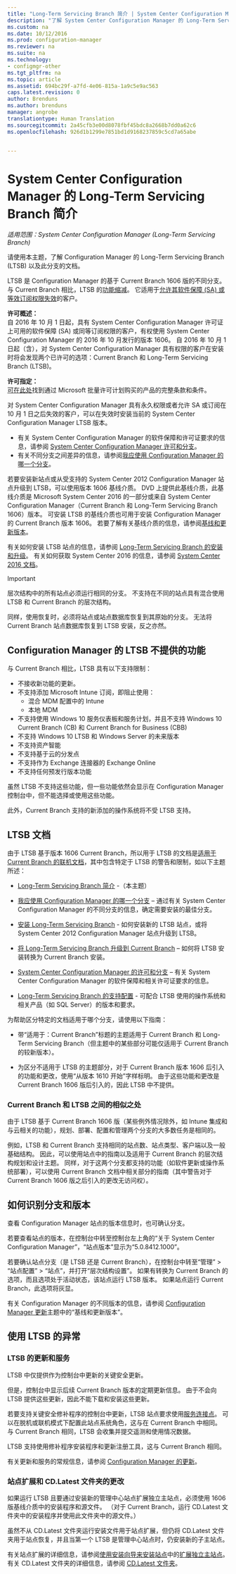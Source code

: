 ```yaml
---
title: "Long-Term Servicing Branch 简介 | System Center Configuration Manager"
description: "了解 System Center Configuration Manager 的 Long-Term Servicing Branch。"
ms.custom: na
ms.date: 10/12/2016
ms.prod: configuration-manager
ms.reviewer: na
ms.suite: na
ms.technology:
- configmgr-other
ms.tgt_pltfrm: na
ms.topic: article
ms.assetid: 694bc29f-a7fd-4e06-815a-1a9c5e9ac563
caps.latest.revision: 0
author: Brenduns
ms.author: brenduns
manager: angrobe
translationtype: Human Translation
ms.sourcegitcommit: 2a45cfb3e00d8078fbf45bdc8a2668b7dd0a62c6
ms.openlocfilehash: 926d1b1299e7851bd1d9168237859c5cd7a65abe


---
```

# <a name="introduction-to-the-long-term-servicing-branch-of-system-center-configuration-manager"></a>System Center Configuration Manager 的 Long-Term Servicing Branch 简介

*适用范围：System Center Configuration Manager (Long-Term Servicing Branch)*

请使用本主题，了解 Configuration Manager 的 Long-Term Servicing Branch (LTSB) 以及此分支的文档。


LTSB 是 Configuration Manager 的基于 Current Branch 1606 版的不同分支。 与 Current Branch 相比，LTSB 的[功能缩减](#features-that-are-not-available-in-the-ltsb-of-configuration-manager)。 它适用于[允许其软件保障 (SA) 或等效订阅权限失效](/sccm/core/understand/learn-more-editions#software-assurance-and-the-ltsb)的客户。

**许可概述：**   
自 2016 年 10 月 1 日起，具有 System Center Configuration Manager 许可证上可用的软件保障 (SA) 或同等订阅权限的客户，有权使用 System Center Configuration Manager 的 2016 年 10 月发行的版本 1606。 自 2016 年 10 月 1 日起（含），对 System Center Configuration Manager 具有权限的客户在安装时将会发现两个已许可的选项：Current Branch 和 Long-Term Servicing Branch (LTSB)。

**许可指定：**  
[可在此处](http://go.microsoft.com/fwlink/?LinkId=800052)找到通过 Microsoft 批量许可计划购买的产品的完整条款和条件。

对 System Center Configuration Manager 具有永久权限或者允许 SA 或订阅在 10 月 1 日之后失效的客户，可以在失效时安装当前的 System Center Configuration Manager LTSB 版本。
- 有关 System Center Configuration Manager 的软件保障和许可证要求的信息，请参阅 [System Center Configuration Manager 许可和分支](learn-more-editions.md)。
-   有关不同分支之间差异的信息，请参阅[我应使用 Configuration Manager 的哪一个分支](which-branch-should-i-use.md)。

若要安装新站点或从受支持的 System Center 2012 Configuration Manager 站点升级到 LTSB，可以使用版本 1606 基线介质。 DVD 上提供此基线介质，此基线介质是 Microsoft System Center 2016 的一部分或来自 System Center Configuration Manager（Current Branch 和 Long-Term Servicing Branch 1606）版本。 可安装 LTSB 的基线介质也可用于安装 Configuration Manager 的 Current Branch 版本 1606。 若要了解有关基线介质的信息，请参阅[基线和更新版本](/sccm/core/servers/manage/updates#baseline-and-update-versions)。

有关如何安装 LTSB 站点的信息，请参阅 [Long-Term Servicing Branch 的安装和升级](install-the-ltsb.md)。 有关如何获取 System Center 2016 的信息，请参阅 [System Center 2016 文档](https:\technet.microsoft.com\system-center-docs\System-Center-2016)。

> [!IMPORTANT]
> 层次结构中的所有站点必须运行相同的分支。 不支持在不同的站点具有混合使用 LTSB 和 Current Branch 的层次结构。
>
> 同样，使用恢复时，必须将站点或站点数据库恢复到其原始的分支。 无法将 Current Branch 站点数据库恢复到 LTSB 安装，反之亦然。


## <a name="features-that-are-not-available-in-the-ltsb-of-configuration-manager"></a>Configuration Manager 的 LTSB 不提供的功能
与 Current Branch 相比，LTSB 具有以下支持限制：

- 不接收新功能的更新。
- 不支持添加 Microsoft Intune 订阅，即阻止使用：
  - 混合 MDM 配置中的 Intune
  - 本地 MDM
-   不支持使用 Windows 10 服务仪表板和服务计划，并且不支持 Windows 10 Current Branch (CB) 和 Current Branch for Business (CBB)
- 不支持 Windows 10 LTSB 和 Windows Server 的未来版本
-   不支持资产智能
-   不支持基于云的分发点
-   不支持作为 Exchange 连接器的 Exchange Online
-   不支持任何预发行版本功能


虽然 LTSB 不支持这些功能，但一些功能依然会显示在 Configuration Manager 控制台中，但不能选择或使用这些功能。

此外，Current Branch 支持的新添加的操作系统将不受 LTSB 支持。

## <a name="documentation-for-the-ltsb"></a>LTSB 文档
由于 LTSB 基于版本 1606 Current Branch，所以用于 LTSB 的文档是[适用于 Current Branch 的联机文档](https://docs.microsoft.com/sccm/)，其中包含特定于 LTSB 的警告和限制，如以下主题所述：  

-   [Long-Term Servicing Branch 简介](introduction-to-the-ltsb.md) -（本主题）

-   [我应使用 Configuration Manager 的哪一个分支](which-branch-should-i-use.md) – 通过有关 System Center Configuration Manager 的不同分支的信息，确定需要安装的最佳分支。

-   [安装 Long-Term Servicing Branch](install-the-ltsb.md) - 如何安装新的 LTSB 站点，或将 System Center 2012 Configuration Manager 站点升级到 LTSB。

-   [将 Long-Term Servicing Branch 升级到 Current Branch](convert-to-current-branch.md) – 如何将 LTSB 安装转换为 Current Branch 安装。

-   [System Center Configuration Manager 的许可和分支](learn-more-editions.md) – 有关 System Center Configuration Manager 的软件保障和相关许可证要求的信息。
-   [Long-Term Servicing Branch 的支持配置](supported-configurations-for-ltsb.md) - 可配合 LTSB 使用的操作系统和相关产品（如 SQL Server）的版本和要求。


为帮助区分特定的文档适用于哪个分支，请使用以下指南：  
-   带“适用于：Current Branch”标题的主题适用于 Current Branch 和 Long-Term Servicing Branch（但主题中的某些部分可能仅适用于 Current Branch 的较新版本）。

-   为区分不适用于 LTSB 的主题部分，对于 Current Branch 版本 1606 后引入的功能和更改，使用“从版本 1610 开始”字样标明。 由于这些功能和更改是 Current Branch 1606 版后引入的，因此 LTSB 中不提供。

### <a name="similarities-between-the-current-branch-and-the-ltsb"></a>Current Branch 和 LTSB 之间的相似之处
由于 LTSB 基于 Current Branch 1606 版（某些例外情况除外，如 Intune 集成和与云相关的功能），规划、部署、配置和管理两个分支的大多数任务是相同的。

例如，LTSB 和 Current Branch 支持相同的站点数、站点类型、客户端以及一般基础结构。 因此，可以使用站点中的指南以及适用于 Current Branch 的层次结构规划和设计主题。 同样，对于这两个分支都支持的功能（如软件更新或操作系统部署），可以使用 Current Branch 文档中相关部分的指南（其中警告对于 Current Branch 1606 版之后引入的更改无访问权）。


## <a name="how-to-identify-your-branch-and-version"></a>如何识别分支和版本
查看 Configuration Manager 站点的版本信息时，也可确认分支。

若要查看站点的版本，在控制台中转至控制台左上角的“关于 System Center Configuration Manager”，“站点版本”显示为“5.0.8412.1000”。

若要确认站点分支（是 LTSB 还是 Current Branch），在控制台中转至“管理” > “站点配置” > “站点”，并打开“层次结构设置”。  如果有转换为 Current Branch 的选项，而且选项处于活动状态，该站点运行 LTSB 版本。 如果站点运行 Current Branch，此选项将灰显。

有关 Configuration Manager 的不同版本的信息，请参阅 [Configuration Manager 更新](/sccm/core/servers/manage/updates)主题中的“基线和更新版本”。

## <a name="exceptions-for-using-the-ltsb"></a>使用 LTSB 的异常
### <a name="updates-and-servicing-of-the-ltsb"></a>LTSB 的更新和服务
LTSB 中仅提供作为控制台中更新的关键安全更新。

但是，控制台中显示后续 Current Branch 版本的定期更新信息。 由于不会向 LTSB 提供这些更新，因此不能下载和安装这些更新。

若要支持关键安全修补程序的控制台中更新，LTSB 站点要求使用[服务连接点](/sccm/core/servers/deploy/configure/about-the-service-connection-point)。 可以在脱机或联机模式下配置此站点系统角色，这与在 Current Branch 中相同。 与 Current Branch 相同，LTSB 会收集并提交遥测和使用情况数据。

LTSB 支持使用修补程序安装程序和更新注册工具，这与 Current Branch 相同。

有关更新和服务的常规信息，请参阅 [Configuration Manager 的更新](/sccm/core/servers/manage/updates)。

### <a name="changes-for-site-expansion-and-the-cdlatest-folder"></a>站点扩展和 CD.Latest 文件夹的更改
如果运行 LTSB 且要通过安装新的管理中心站点扩展独立主站点，必须使用 1606 版基线介质中的安装程序和源文件。  （对于 Current Branch，运行 CD.Latest 文件夹中的安装程序并使用此文件夹中的源文件。）

虽然不从 CD.Latest 文件夹运行安装文件用于站点扩展，但仍将 CD.Latest 文件夹用于站点恢复，并且当第一个 LTSB 是管理中心站点时，仍安装新的子主站点。

有关站点扩展的详细信息，请参阅[使用安装向导来安装站点](/sccm/core/servers/deploy/install/use-the-setup-wizard-to-install-sites#expand-a-stand-alone-primary-site)中的[扩展独立主站点](/sccm/core/servers/deploy/install/use-the-setup-wizard-to-install-sites)。
有关 CD.Latest 文件夹的详细信息，请参阅 [CD.Latest 文件夹](/sccm/core/servers/manage/the-cd.latest-folder)。



<!--HONumber=Nov16_HO1-->



